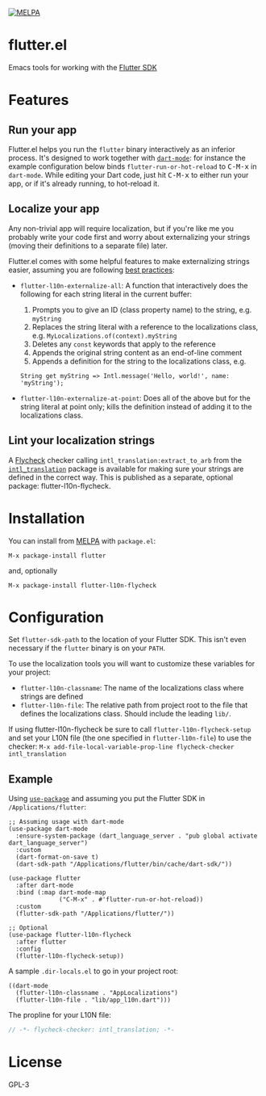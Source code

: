 [![MELPA](https://melpa.org/packages/flutter-badge.svg)](https://melpa.org/#/flutter)

# flutter.el

Emacs tools for working with the [Flutter SDK](https://flutter.io/)

# Features

## Run your app

Flutter.el helps you run the `flutter` binary interactively as an inferior
process. It's designed to work together with
[`dart-mode`](https://github.com/bradyt/dart-mode): for instance the example
configuration below binds `flutter-run-or-hot-reload` to <kbd>C-M-x</kbd> in
`dart-mode`. While editing your Dart code, just hit <kbd>C-M-x</kbd> to either
run your app, or if it's already running, to hot-reload it.

## Localize your app

Any non-trivial app will require localization, but if you're like me you
probably write your code first and worry about externalizing your strings
(moving their definitions to a separate file) later.

Flutter.el comes with some helpful features to make externalizing strings
easier, assuming you are following [best
practices](https://flutter.dev/docs/development/accessibility-and-localization/internationalization):

- `flutter-l10n-externalize-all`: A function that interactively does the
  following for each string literal in the current buffer:
  1. Prompts you to give an ID (class property name) to the string,
     e.g. `myString`
  2. Replaces the string literal with a reference to the localizations class,
     e.g. `MyLocalizations.of(context).myString`
  3. Deletes any `const` keywords that apply to the reference
  4. Appends the original string content as an end-of-line comment
  5. Appends a definition for the string to the localizations class, e.g.

    ```
    String get myString => Intl.message('Hello, world!', name: 'myString');
    ```
- `flutter-l10n-externalize-at-point`: Does all of the above but for the string
  literal at point only; kills the definition instead of adding it to the
  localizations class.

## Lint your localization strings

A [Flycheck](https://www.flycheck.org/) checker calling
`intl_translation:extract_to_arb` from the
[`intl_translation`](https://pub.dev/packages/intl_translation) package is
available for making sure your strings are defined in the correct way. This is
published as a separate, optional package: flutter-l10n-flycheck.

# Installation

You can install from [MELPA](https://melpa.org/#/flutter) with `package.el`:

```
M-x package-install flutter
```

and, optionally

```
M-x package-install flutter-l10n-flycheck
```

# Configuration

Set `flutter-sdk-path` to the location of your Flutter SDK. This isn't even
necessary if the `flutter` binary is on your `PATH`.

To use the localization tools you will want to customize these variables for
your project:

- `flutter-l10n-classname`: The name of the localizations class where strings
  are defined
- `flutter-l10n-file`: The relative path from project root to the file that
  defines the localizations class. Should include the leading `lib/`.

If using flutter-l10n-flycheck be sure to call `flutter-l10n-flycheck-setup` and
set your L10N file (the one specified in `flutter-l10n-file`) to use the
checker: `M-x add-file-local-variable-prop-line flycheck-checker intl_translation`

## Example

Using [`use-package`](https://jwiegley.github.io/use-package/) and assuming you
put the Flutter SDK in `/Applications/flutter`:

```elisp
;; Assuming usage with dart-mode
(use-package dart-mode
  :ensure-system-package (dart_language_server . "pub global activate dart_language_server")
  :custom
  (dart-format-on-save t)
  (dart-sdk-path "/Applications/flutter/bin/cache/dart-sdk/"))

(use-package flutter
  :after dart-mode
  :bind (:map dart-mode-map
              ("C-M-x" . #'flutter-run-or-hot-reload))
  :custom
  (flutter-sdk-path "/Applications/flutter/"))

;; Optional
(use-package flutter-l10n-flycheck
  :after flutter
  :config
  (flutter-l10n-flycheck-setup))
```

A sample `.dir-locals.el` to go in your project root:

```elisp
((dart-mode
  (flutter-l10n-classname . "AppLocalizations")
  (flutter-l10n-file . "lib/app_l10n.dart")))
```

The propline for your L10N file:

```dart
// -*- flycheck-checker: intl_translation; -*-
```

# License
GPL-3
